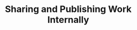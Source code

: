 ---
title: "Sharing and Publishing Work Internally"
teaching: 10
exercises: 5
questions:
- ""
objectives:
- ""
keypoints:
- ""
---